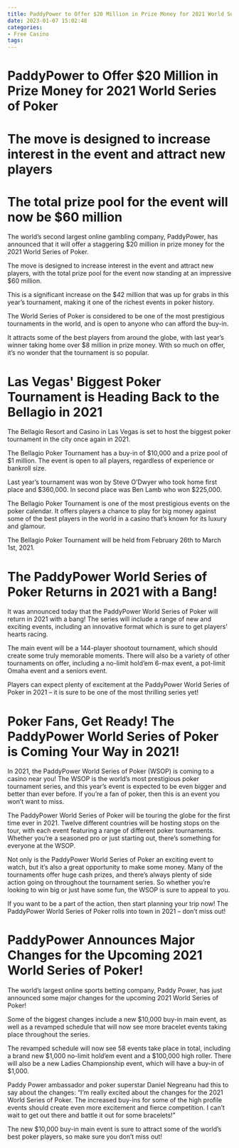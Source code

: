 ```yaml
---
title: PaddyPower to Offer $20 Million in Prize Money for 2021 World Series of Poker
date: 2023-01-07 15:02:48
categories:
- Free Casino
tags:
---
```



#  PaddyPower to Offer $20 Million in Prize Money for 2021 World Series of Poker

# The move is designed to increase interest in the event and attract new players

# The total prize pool for the event will now be $60 million

The world’s second largest online gambling company, PaddyPower, has announced that it will offer a staggering $20 million in prize money for the 2021 World Series of Poker.

The move is designed to increase interest in the event and attract new players, with the total prize pool for the event now standing at an impressive $60 million.

This is a significant increase on the $42 million that was up for grabs in this year’s tournament, making it one of the richest events in poker history.

The World Series of Poker is considered to be one of the most prestigious tournaments in the world, and is open to anyone who can afford the buy-in.

It attracts some of the best players from around the globe, with last year’s winner taking home over $8 million in prize money. With so much on offer, it’s no wonder that the tournament is so popular.

#  Las Vegas' Biggest Poker Tournament is Heading Back to the Bellagio in 2021 

The Bellagio Resort and Casino in Las Vegas is set to host the biggest poker tournament in the city once again in 2021. 

The Bellagio Poker Tournament has a buy-in of $10,000 and a prize pool of $1 million. The event is open to all players, regardless of experience or bankroll size. 

Last year’s tournament was won by Steve O’Dwyer who took home first place and $360,000. In second place was Ben Lamb who won $225,000. 

The Bellagio Poker Tournament is one of the most prestigious events on the poker calendar. It offers players a chance to play for big money against some of the best players in the world in a casino that’s known for its luxury and glamour. 

The Bellagio Poker Tournament will be held from February 26th to March 1st, 2021.

#  The PaddyPower World Series of Poker Returns in 2021 with a Bang! 

It was announced today that the PaddyPower World Series of Poker will return in 2021 with a bang! The series will include a range of new and exciting events, including an innovative format which is sure to get players’ hearts racing.

The main event will be a 144-player shootout tournament, which should create some truly memorable moments. There will also be a variety of other tournaments on offer, including a no-limit hold’em 6-max event, a pot-limit Omaha event and a seniors event.

Players can expect plenty of excitement at the PaddyPower World Series of Poker in 2021 – it is sure to be one of the most thrilling series yet!

#  Poker Fans, Get Ready! The PaddyPower World Series of Poker is Coming Your Way in 2021!

In 2021, the PaddyPower World Series of Poker (WSOP) is coming to a casino near you! The WSOP is the world’s most prestigious poker tournament series, and this year’s event is expected to be even bigger and better than ever before. If you’re a fan of poker, then this is an event you won’t want to miss.

The PaddyPower World Series of Poker will be touring the globe for the first time ever in 2021. Twelve different countries will be hosting stops on the tour, with each event featuring a range of different poker tournaments. Whether you’re a seasoned pro or just starting out, there’s something for everyone at the WSOP.

Not only is the PaddyPower World Series of Poker an exciting event to watch, but it’s also a great opportunity to make some money. Many of the tournaments offer huge cash prizes, and there’s always plenty of side action going on throughout the tournament series. So whether you’re looking to win big or just have some fun, the WSOP is sure to appeal to you.

If you want to be a part of the action, then start planning your trip now! The PaddyPower World Series of Poker rolls into town in 2021 – don’t miss out!

#  PaddyPower Announces Major Changes for the Upcoming 2021 World Series of Poker!

The world’s largest online sports betting company, Paddy Power, has just announced some major changes for the upcoming 2021 World Series of Poker!

Some of the biggest changes include a new $10,000 buy-in main event, as well as a revamped schedule that will now see more bracelet events taking place throughout the series.

The revamped schedule will now see 58 events take place in total, including a brand new $1,000 no-limit hold’em event and a $100,000 high roller. There will also be a new Ladies Championship event, which will have a buy-in of $1,000.

Paddy Power ambassador and poker superstar Daniel Negreanu had this to say about the changes: “I’m really excited about the changes for the 2021 World Series of Poker. The increased buy-ins for some of the high profile events should create even more excitement and fierce competition. I can’t wait to get out there and battle it out for some bracelets!”

The new $10,000 buy-in main event is sure to attract some of the world’s best poker players, so make sure you don’t miss out!